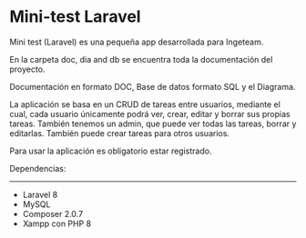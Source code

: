 # Mini-test Laravel

Mini test (Laravel) es una pequeña app desarrollada para Ingeteam.

En la carpeta doc, dia and db se encuentra toda la documentación del proyecto.

Documentación en formato DOC, Base de datos formato SQL y el Diagrama.

La aplicación se basa en un CRUD de tareas entre usuarios, mediante el cual, cada usuario únicamente podrá ver, crear, editar y borrar sus propias tareas.
También tenemos un admin, que puede ver todas las tareas, borrar y editarlas. También puede crear tareas para otros usuarios.

Para usar la aplicación es obligatorio estar registrado.

Dependencias:
____________________________________________

- Laravel 8
- MySQL
- Composer 2.0.7
- Xampp con PHP 8
